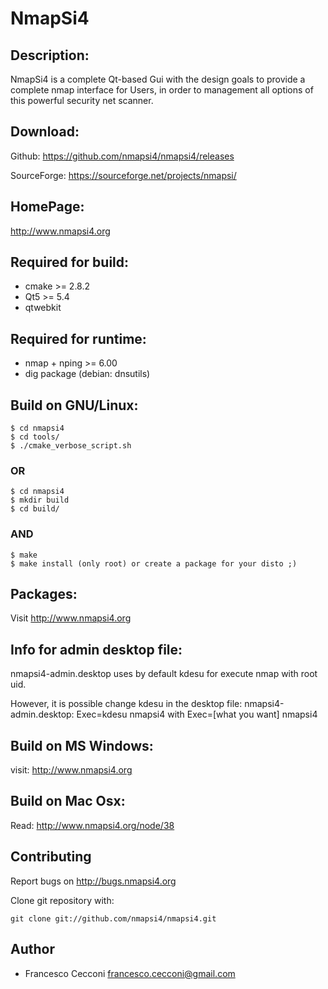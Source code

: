 # NmapSi4

## Description:

NmapSi4 is a complete Qt-based Gui with the design goals to provide a complete nmap 
interface for Users, in order to management all options of this powerful 
security net scanner.

## Download:

Github: <https://github.com/nmapsi4/nmapsi4/releases>

SourceForge: <https://sourceforge.net/projects/nmapsi/>

## HomePage:

<http://www.nmapsi4.org>

## Required for build:

* cmake >= 2.8.2
* Qt5 >= 5.4
* qtwebkit

## Required for runtime:

* nmap + nping >= 6.00
* dig package (debian: dnsutils)

## Build on GNU/Linux:

    $ cd nmapsi4
    $ cd tools/
    $ ./cmake_verbose_script.sh

### OR

    $ cd nmapsi4
    $ mkdir build
    $ cd build/

### AND 

    $ make
    $ make install (only root) or create a package for your disto ;)

## Packages:

Visit <http://www.nmapsi4.org>

## Info for admin desktop file:

nmapsi4-admin.desktop uses by default kdesu for execute nmap with root uid. 

However, it is possible change kdesu in the desktop file:
nmapsi4-admin.desktop: Exec=kdesu nmapsi4 with Exec=[what you want] nmapsi4

## Build on MS Windows:

visit: <http://www.nmapsi4.org>

## Build on Mac Osx:

Read: <http://www.nmapsi4.org/node/38>

## Contributing

Report bugs on <http://bugs.nmapsi4.org>

Clone git repository with:

    git clone git://github.com/nmapsi4/nmapsi4.git

## Author

- Francesco Cecconi <francesco.cecconi@gmail.com>
